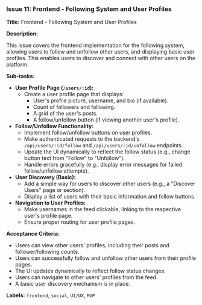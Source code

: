 ### Issue 11: Frontend - Following System and User Profiles

**Title:** Frontend - Following System and User Profiles

**Description:**

This issue covers the frontend implementation for the following system, allowing users to follow and unfollow other users, and displaying basic user profiles. This enables users to discover and connect with other users on the platform.

**Sub-tasks:**

- **User Profile Page (`/users/:id`):**
  - Create a user profile page that displays:
    - User's profile picture, username, and bio (if available).
    - Count of followers and following.
    - A grid of the user's posts.
    - A follow/unfollow button (if viewing another user's profile).
- **Follow/Unfollow Functionality:**
  - Implement follow/unfollow buttons on user profiles.
  - Make authenticated requests to the backend's `/api/users/:id/follow` and `/api/users/:id/unfollow` endpoints.
  - Update the UI dynamically to reflect the follow status (e.g., change button text from "Follow" to "Unfollow").
  - Handle errors gracefully (e.g., display error messages for failed follow/unfollow attempts).
- **User Discovery (Basic):**
  - Add a simple way for users to discover other users (e.g., a "Discover Users" page or section).
  - Display a list of users with their basic information and follow buttons.
- **Navigation to User Profiles:**
  - Make usernames in the feed clickable, linking to the respective user's profile page.
  - Ensure proper routing for user profile pages.

**Acceptance Criteria:**

- Users can view other users' profiles, including their posts and follower/following counts.
- Users can successfully follow and unfollow other users from their profile pages.
- The UI updates dynamically to reflect follow status changes.
- Users can navigate to other users' profiles from the feed.
- A basic user discovery mechanism is in place.

**Labels:** `frontend`, `social`, `UI/UX`, `MVP`


